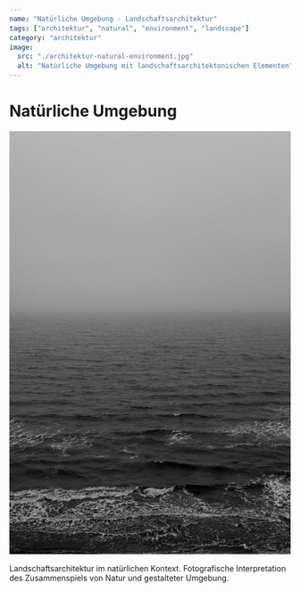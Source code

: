 ```yaml
---
name: "Natürliche Umgebung - Landschaftsarchitektur"
tags: ["architektur", "natural", "environment", "landscape"]
category: "architektur"
image:
  src: "./architektur-natural-environment.jpg"
  alt: "Natürliche Umgebung mit landschaftsarchitektonischen Elementen"
---
```


# Natürliche Umgebung
![Natürliche Umgebung](./architektur-natural-environment.jpg)

Landschaftsarchitektur im natürlichen Kontext. Fotografische Interpretation des Zusammenspiels von Natur und gestalteter Umgebung.